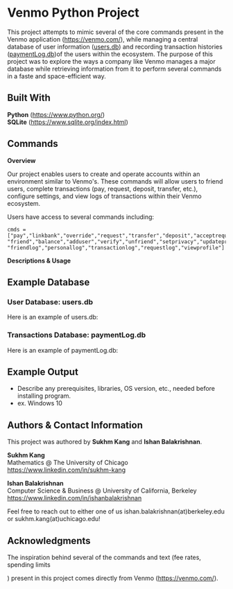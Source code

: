# Venmo Python Project

This project attempts to mimic several of the core commands present in the Venmo application (https://venmo.com/), while managing a central database of user information ([users.db](#user-database-usersdb)) and recording transaction histories ([paymentLog.db](#transactions-database-paymentlogdb))of the users within the ecosystem. The purpose of this project was to explore the ways a company like Venmo manages a major database while retrieving information from it to perform several commands in a faste and space-efficient way.


## Built With

**Python** (https://www.python.org/) \
**SQLite** (https://www.sqlite.org/index.html)

## Commands

**Overview**

Our project enables users to create and operate accounts within an environment similar to Venmo's. These commands will allow users to friend users, complete transactions (pay, request, deposit, transfer, etc.), configure settings, and view logs of transactions within their Venmo ecosystem.

Users have access to several commands including:
```
cmds = ["pay","linkbank","override","request","transfer","deposit","acceptrequest","unrequest","denyrequest",
"friend","balance","adduser","verify","unfriend","setprivacy","updateprivacy","transactionprivacy","globallog",
"friendlog","personallog","transactionlog","requestlog","viewprofile"]
```
**Descriptions & Usage**

## Example Database

### User Database: users.db

Here is an example of users.db:

### Transactions Database: paymentLog.db

Here is an example of paymentLog.db:

## Example Output

* Describe any prerequisites, libraries, OS version, etc., needed before installing program.
* ex. Windows 10

## Authors & Contact Information

This project was authored by **Sukhm Kang** and **Ishan Balakrishnan**.

**Sukhm Kang**\
Mathematics @ The University of Chicago\
https://www.linkedin.com/in/sukhm-kang


**Ishan Balakrishnan**\
Computer Science & Business @ University of California, Berkeley\
https://www.linkedin.com/in/ishanbalakrishnan

Feel free to reach out to either one of us ishan.balakrishnan(at)berkeley.edu or sukhm.kang(at)uchicago.edu! 

## Acknowledgments

The inspiration behind several of the commands and text (fee rates, spending limits 


) present in this project comes directly from Venmo (https://venmo.com/).
